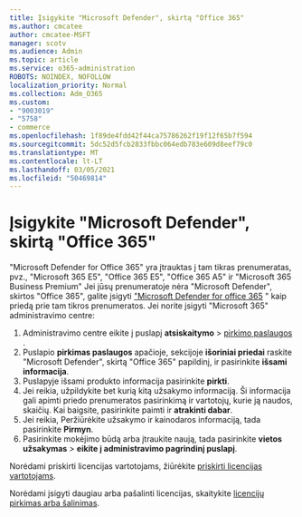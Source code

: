 ```yaml
---
title: Įsigykite "Microsoft Defender", skirtą "Office 365"
ms.author: cmcatee
author: cmcatee-MSFT
manager: scotv
ms.audience: Admin
ms.topic: article
ms.service: o365-administration
ROBOTS: NOINDEX, NOFOLLOW
localization_priority: Normal
ms.collection: Adm_O365
ms.custom:
- "9003019"
- "5758"
- commerce
ms.openlocfilehash: 1f89de4fdd42f44ca75786262f19f12f65b7f594
ms.sourcegitcommit: 5dc52d5fcb2833fbbc064edb783e609d8eef79c0
ms.translationtype: MT
ms.contentlocale: lt-LT
ms.lasthandoff: 03/05/2021
ms.locfileid: "50469814"
---
```

# <a name="purchase-microsoft-defender-for-office-365"></a>Įsigykite "Microsoft Defender", skirtą "Office 365"

"Microsoft Defender for Office 365" yra įtrauktas į tam tikras prenumeratas, pvz., "Microsoft 365 E5", "Office 365 E5", "Office 365 A5" ir "Microsoft 365 Business Premium" Jei jūsų prenumeratoje nėra "Microsoft Defender", skirtos "Office 365", galite įsigyti ["Microsoft Defender for office 365](https:/www.microsoft.com/microsoft-365/exchange/advance-threat-protection?market=um#office-ProductsCompare-785zwzq) " kaip priedą prie tam tikros prenumeratos. Jei norite įsigyti "Microsoft 365" administravimo centre:

1. Administravimo centre eikite į puslapį **atsiskaitymo**  >  [pirkimo paslaugos](https://go.microsoft.com/fwlink/p/?linkid=868433) .
2. Puslapio **pirkimas paslaugos** apačioje, sekcijoje **išoriniai priedai** raskite "Microsoft Defender", skirtą "Office 365" papildinį, ir pasirinkite **išsami informacija**.
3. Puslapyje išsami produkto informacija pasirinkite **pirkti**.
4. Jei reikia, užpildykite bet kurią kitą užsakymo informaciją. Ši informacija gali apimti priedo prenumeratos pasirinkimą ir vartotojų, kurie ją naudos, skaičių. Kai baigsite, pasirinkite paimti ir **atrakinti dabar**.
5. Jei reikia, Peržiūrėkite užsakymo ir kainodaros informaciją, tada pasirinkite **Pirmyn**.
6. Pasirinkite mokėjimo būdą arba įtraukite naują, tada pasirinkite **vietos užsakymas**  >  **eikite į administravimo pagrindinį puslapį**.

Norėdami priskirti licencijas vartotojams, žiūrėkite [priskirti licencijas vartotojams](https://docs.microsoft.com/microsoft-365/admin/manage/assign-licenses-to-users?view=o365-worldwide).

Norėdami įsigyti daugiau arba pašalinti licencijas, skaitykite [licencijų pirkimas arba šalinimas](https://docs.microsoft.com/microsoft-365/commerce/licenses/buy-licenses#buy-or-remove-licenses-for-your-business-subscription).